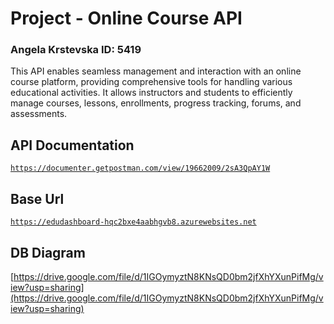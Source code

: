 # Project - Online Course API
### Angela Krstevska ID: 5419

This API enables seamless management and interaction with an online course platform, providing comprehensive tools for handling various educational activities. It allows instructors and students to efficiently manage courses, lessons, enrollments, progress tracking, forums, and assessments.

## API Documentation
[<code>https://documenter.getpostman.com/view/19662009/2sA3QpAY1W</code>](https://documenter.getpostman.com/view/19662009/2sA3QpAY1W)

## Base Url

[<code>https://edudashboard-hqc2bxe4aabhgvb8.azurewebsites.net</code>]([https://onlinecourseapi.azurewebsites.net](https://edudashboard-hqc2bxe4aabhgvb8.azurewebsites.net))

## DB Diagram

[https://drive.google.com/file/d/1IGOymyztN8KNsQD0bm2jfXhYXunPifMg/view?usp=sharing](https://drive.google.com/file/d/1IGOymyztN8KNsQD0bm2jfXhYXunPifMg/view?usp=sharing)
